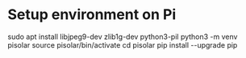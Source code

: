 
# Setup environment on Pi
sudo apt install libjpeg9-dev zlib1g-dev python3-pil
python3 -m venv pisolar
source pisolar/bin/activate
cd pisolar
pip install --upgrade pip
